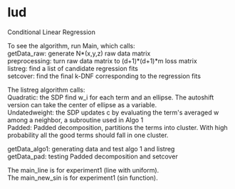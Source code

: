 # lud  
Conditional Linear Regression 

To see the algorithm, run Main, which calls:  
getData_raw: generate N*(x,y,z) raw data matrix  
preprocessing: turn raw data matrix to (d+1)*(d+1)*m loss matrix  
listreg: find a list of candidate regression fits  
setcover: find the final k-DNF corresponding to the regression fits  

The listreg algorithm calls:  
Quadratic: the SDP find w_i for each term and an ellipse. 
    The autoshift version can take the center of ellipse as a variable.  
Undatedweight: the SDP updates c by evaluating the term's averaged w among a neighbor, 
    a subroutine used in Algo 1  
Padded: Padded decomposition, partitions the terms into cluster. 
    With high probability all the good terms should fall in one cluster.  

getData_algo1: generating data and test algo 1 and listreg   
getData_pad: testing Padded decomposition and setcover  

The main_line is for experiment1 (line with uniform).  
The main_new_sin is for experiment1 (sin function).


